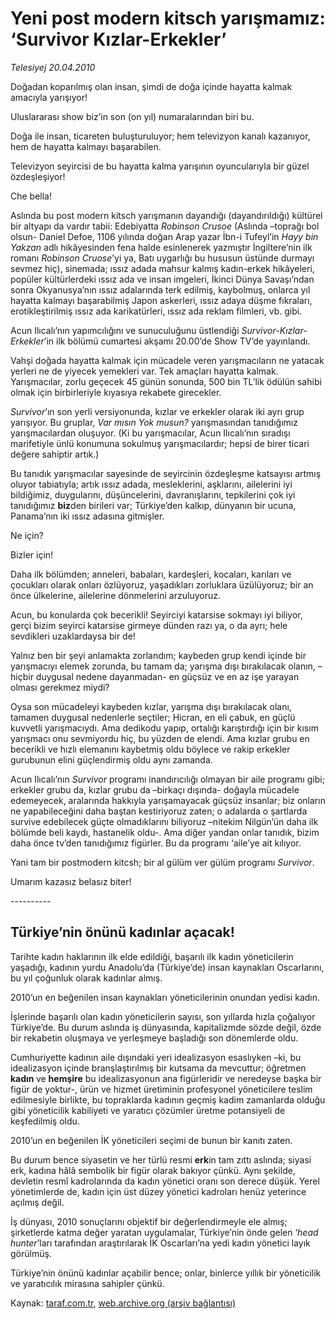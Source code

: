 # Yeni post modern kitsch yarışmamız: ‘Survivor Kızlar-Erkekler’

*Telesiyej 20.04.2010*

<div class="yazi"><p>Doğadan koparılmış olan insan, şimdi de doğa içinde hayatta kalmak amacıyla yarışıyor!</p>
<p>Uluslararası show biz’in son (on yıl) numaralarından biri bu.</p>
<p>Doğa ile insan, ticareten buluşturuluyor; hem televizyon kanalı kazanıyor, hem de hayatta kalmayı başarabilen.</p>
<p>Televizyon seyircisi de bu hayatta kalma yarışının oyuncularıyla bir güzel özdeşleşiyor!</p>
<p>Che bella!</p>
<p>Aslında bu post modern kitsch yarışmanın dayandığı (dayandırıldığı) kültürel bir altyapı da vardır tabii: Edebiyatta <i>Robinson Crusoe</i> (Aslında –toprağı bol olsun- Daniel Defoe, 1106 yılında doğan Arap yazar İbn-i Tufeyl’in <i>Hayy bin Yakzan</i> adlı hikâyesinden fena halde esinlenerek yazmıştır İngiltere’nin ilk romanı <i>Robinson Cruose</i>’yi ya, Batı uygarlığı bu hususun üstünde durmayı sevmez hiç), sinemada; ıssız adada mahsur kalmış kadın-erkek hikâyeleri, popüler kültürlerdeki ıssız ada ve insan imgeleri, İkinci Dünya Savaşı’ndan sonra Okyanusya’nın ıssız adalarında terk edilmiş, kaybolmuş, onlarca yıl hayatta kalmayı başarabilmiş Japon askerleri, ıssız adaya düşme fıkraları, erotikleştirilmiş ıssız ada karikatürleri, ıssız ada reklam filmleri, vb. gibi.</p>
<p>Acun Ilıcalı’nın yapımcılığını ve sunuculuğunu üstlendiği<i> Survivo</i><i>r-Kızlar-Erkekler</i>’in ilk bölümü cumartesi akşamı 20.00’de Show TV’de yayınlandı.</p>
<p>Vahşi doğada hayatta kalmak için mücadele veren yarışmacıların ne yatacak yerleri ne de yiyecek yemekleri var. Tek amaçları hayatta kalmak. Yarışmacılar, zorlu geçecek 45 günün sonunda, 500 bin TL’lik ödülün sahibi olmak için birbirleriyle kıyasıya rekabete girecekler.</p>
<p><i>Survivor</i>’ın son yerli versiyonunda, kızlar ve erkekler olarak iki ayrı grup yarışıyor. Bu gruplar, <i>Var mısın Yok musun?</i> yarışmasından tanıdığımız yarışmacılardan oluşuyor. (Ki bu yarışmacılar, Acun Ilıcalı’nın sıradışı marifetiyle ünlü konumuna sokulmuş yarışmacılardır; hepsi de birer ticari değere sahiptir artık.) </p>
<p>Bu tanıdık yarışmacılar sayesinde de seyircinin özdeşleşme katsayısı artmış oluyor tabiatıyla; artık ıssız adada, mesleklerini, aşklarını, ailelerini iyi bildiğimiz, duygularını, düşüncelerini, davranışlarını, tepkilerini çok iyi tanıdığımız <b>biz</b>den birileri var; Türkiye’den kalkıp, dünyanın bir ucuna, Panama’nın iki ıssız adasına gitmişler.</p>
<p>Ne için?</p>
<p>Bizler için!</p>
<p>Daha ilk bölümden; anneleri, babaları, kardeşleri, kocaları, karıları ve çocukları olarak onları özlüyoruz, yaşadıkları zorluklara üzülüyoruz; bir an önce ülkelerine, ailelerine dönmelerini arzuluyoruz. </p>
<p>Acun, bu konularda çok becerikli! Seyirciyi katarsise sokmayı iyi biliyor, gerçi bizim seyirci katarsise girmeye dünden razı ya, o da ayrı; hele sevdikleri uzaklardaysa bir de!</p>
<p>Yalnız ben bir şeyi anlamakta zorlandım; kaybeden grup kendi içinde bir yarışmacıyı elemek zorunda, bu tamam da; yarışma dışı bırakılacak olanın, –hiçbir duygusal nedene dayanmadan- en güçsüz ve en az işe yarayan olması gerekmez miydi? </p>
<p>Oysa son mücadeleyi kaybeden kızlar, yarışma dışı bırakılacak olanı, tamamen duygusal nedenlerle seçtiler; Hicran, en eli çabuk, en güçlü kuvvetli yarışmacıydı. Ama dedikodu yapıp, ortalığı karıştırdığı için bir kısım yarışmacı onu sevmiyordu hiç, bu yüzden de elendi. Ama kızlar grubu en becerikli ve hızlı elemanını kaybetmiş oldu böylece ve rakip erkekler gurubunun elini güçlendirmiş oldu aynı zamanda. </p>
<p>Acun Ilıcalı’nın <i>Survivor </i>programı inandırıcılığı olmayan bir aile programı gibi; erkekler grubu da, kızlar grubu da –birkaçı dışında- doğayla mücadele edemeyecek, aralarında hakkıyla yarışamayacak güçsüz insanlar; biz onların ne yapabileceğini daha baştan kestiriyoruz zaten; o adalarda o şartlarda survive edebilecek güçte olmadıklarını biliyoruz –nitekim Nilgün’ün daha ilk bölümde beli kaydı, hastanelik oldu-. Ama diğer yandan onlar tanıdık, bizim daha önce tv’den tanıdığımız figürler. Bu da programı ‘aile’ye ait kılıyor.</p>
<p>Yani tam bir postmodern kitcsh; bir al gülüm ver gülüm programı<i> Survivor</i>.</p>
<p>Umarım kazasız belasız biter!</p>
<p>----------</p>
<h2>Türkiye’nin önünü kadınlar açacak!</h2>
<p>Tarihte kadın haklarının ilk elde edildiği, başarılı ilk kadın yöneticilerin yaşadığı, kadının yurdu Anadolu’da (Türkiye’de) insan kaynakları Oscarlarını, bu yıl çoğunluk olarak kadınlar almış.</p>
<p>2010’un en beğenilen insan kaynakları yöneticilerinin onundan yedisi kadın.</p>
<p>İşlerinde başarılı olan kadın yöneticilerin sayısı, son yıllarda hızla çoğalıyor Türkiye’de. Bu durum aslında iş dünyasında, kapitalizmde sözde değil, özde bir rekabetin oluşmaya ve yerleşmeye başladığı son dönemlerde oldu.</p>
<p>Cumhuriyette kadının aile dışındaki yeri idealizasyon esaslıyken –ki, bu idealizasyon içinde branşlaştırılmış bir kutsama da mevcuttur; öğretmen <b>kadın </b>ve <b>hemşire</b> bu idealizasyonun ana figürleridir ve neredeyse başka bir figür de yoktur-, ürün ve hizmet üretiminin profesyonel yöneticilere teslim edilmesiyle birlikte, bu topraklarda kadının geçmiş kadim zamanlarda olduğu gibi yöneticilik kabiliyeti ve yaratıcı çözümler üretme potansiyeli de keşfedilmiş oldu. </p>
<p>2010’un en beğenilen İK yöneticileri seçimi de bunun bir kanıtı zaten.</p>
<p>Bu durum bence siyasetin ve her türlü resmi <b>erk</b>in tam zıttı aslında; siyasi erk, kadına hâlâ sembolik bir figür olarak bakıyor çünkü. Aynı şekilde, devletin resmî kadrolarında da kadın yönetici oranı son derece düşük. Yerel yönetimlerde de, kadın için üst düzey yönetici kadroları henüz yeterince açılmış değil.</p>
<p>İş dünyası, 2010 sonuçlarını objektif bir değerlendirmeyle ele almış; şirketlerde katma değer yaratan uygulamalar, Türkiye’nin önde gelen ‘<i>head hunter</i>’ları tarafından araştırılarak İK Oscarları’na yedi kadın yönetici layık görülmüş. </p>
<p>Türkiye’nin önünü kadınlar açabilir bence; onlar, binlerce yıllık bir yöneticilik ve yaratıcılık mirasına sahipler çünkü.</p></div>

Kaynak: [taraf.com.tr](http://www.taraf.com.tr:80/makale/10968.htm), [web.archive.org (arşiv bağlantısı)](http://web.archive.org/web/20100423160421/http://www.taraf.com.tr:80/makale/10968.htm)
